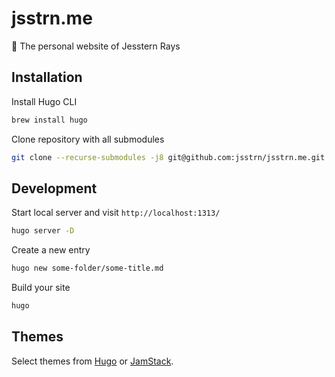 # jsstrn.me

🕺 The personal website of Jesstern Rays

## Installation

Install Hugo CLI

```sh
brew install hugo
```

Clone repository with all submodules 

```sh
git clone --recurse-submodules -j8 git@github.com:jsstrn/jsstrn.me.git
```

## Development

Start local server and visit `http://localhost:1313/`

```sh
hugo server -D
```

Create a new entry

```sh
hugo new some-folder/some-title.md
```

Build your site 

```sh
hugo
```

## Themes

Select themes from [Hugo](https://themes.gohugo.io/) or [JamStack](https://jamstackthemes.dev/ssg/hugo/).
